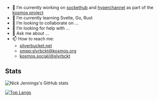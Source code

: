 
- 🔭 I’m currently working on [sockethub](https://github.com/sockethub/sockethub) and [hyperchannel](https://github.com/67p/hyperchannel) as part of the [kosmos project](https://kosmos.org)
- 🌱 I’m currently learning Svelte, Go, Rust
- 👯 I’m looking to collaborate on ...
- 🤔 I’m looking for help with ...
- 💬 Ask me about ...
- 📫 How to reach me:
  - [silverbucket.net](https://silverbucket.net)
  - [xmpp:slvrbckt@kosmos.org](xmpp:slvrbckt@kosmos.org)
  - [kosmos.social/@slvrbckt](https://kosmos.social/@slvrbckt)


## Stats 

![Nick Jennings's GitHub stats](https://github-readme-stats.vercel.app/api?username=silverbucket&show_icons=true&theme=transparent)



[![Top Langs](https://github-readme-stats.vercel.app/api/top-langs/?username=silverbucket&layout=donut&theme=transparent&hide=html,css,smarty)](https://github.com/anuraghazra/github-readme-stats)






<!--
**silverbucket/silverbucket** is a ✨ _special_ ✨ repository because its `README.md` (this file) appears on your GitHub profile.

Here are some ideas to get you started:

- 🔭 I’m currently working on ...
- 🌱 I’m currently learning ...
- 👯 I’m looking to collaborate on ...
- 🤔 I’m looking for help with ...
- 💬 Ask me about ...
- 📫 How to reach me: ...
- 😄 Pronouns: ...
- ⚡ Fun fact: ...
-->
